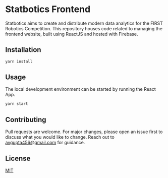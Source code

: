 # Statbotics Frontend

Statbotics aims to create and distribute modern data analytics for the FIRST Robotics Competition. This repository houses code related to managing the frontend website, built using ReactJS and hosted with Firebase.

## Installation

```bash
yarn install
```

## Usage

The local development environment can be started by running the React App.

```bash
yarn start
```

## Contributing
Pull requests are welcome. For major changes, please open an issue first to discuss what you would like to change. Reach out to avgupta456@gmail.com for guidance.

## License
[MIT](https://choosealicense.com/licenses/mit/)
